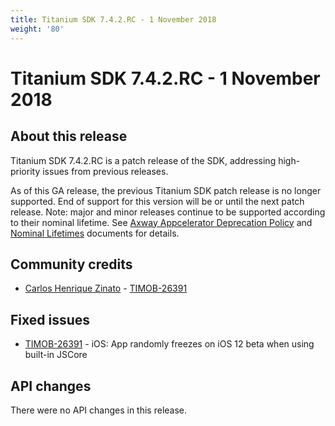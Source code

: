 ```yaml
---
title: Titanium SDK 7.4.2.RC - 1 November 2018
weight: '80'
---
```


# Titanium SDK 7.4.2.RC - 1 November 2018

## About this release

Titanium SDK 7.4.2.RC is a patch release of the SDK, addressing high-priority issues from previous releases.

As of this GA release, the previous Titanium SDK patch release is no longer supported. End of support for this version will be or until the next patch release. Note: major and minor releases continue to be supported according to their nominal lifetime. See [Axway Appcelerator Deprecation Policy](/guide/AMPLIFY_Appcelerator_Services_Overview/Axway_Appcelerator_Deprecation_Policy/) and [Nominal Lifetimes](/guide/AMPLIFY_Appcelerator_Services_Overview/Axway_Appcelerator_Product_Lifecycle/#nominal-lifetimes) documents for details.

## Community credits

* [Carlos Henrique Zinato](https://github.com/chmiiller) - [TIMOB-26391](https://jira.appcelerator.org/browse/TIMOB-26391)

## Fixed issues

* [TIMOB-26391](https://jira.appcelerator.org/browse/TIMOB-26391) - iOS: App randomly freezes on iOS 12 beta when using built-in JSCore

## API changes

There were no API changes in this release.
